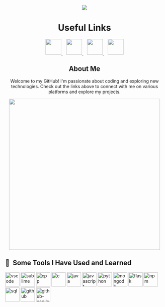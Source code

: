 <p align="center">
  <img src="https://capsule-render.vercel.app/api?text=Hey%20Everyone!🕹️&animation=fadeIn&type=waving&color=gradient&height=100"/>
</p>

<h1 style="text-align:center">Useful Links</h1>
<p align="center">
  <a href="https://www.linkedin.com/in/thepiyushmalhotra/">
    <img height="50" src="https://cdn0.iconfinder.com/data/icons/social-flat-rounded-rects/512/linkedin-512.png"/>
  </a>&nbsp;&nbsp;
  <a href="https://www.instagram.com/thepiyushmalhotra/">
    <img height="50" src="https://cdn1.iconfinder.com/data/icons/social-rounded-2/32/instagram-512.png"/>
  </a>&nbsp;&nbsp;
  <a href="https://www.youtube.com/c/thepiyushmalhotra">
    <img height="50" src="https://cdn4.iconfinder.com/data/icons/logos-and-brands/512/395_Youtube_logo-512.png"/>
  </a>&nbsp;&nbsp;
  <a href="https://thepiyushmalhotra.github.io/">
    <img height="50" src="https://cdn3.iconfinder.com/data/icons/files-documents-actions/252/file-document-action-paper_76-512.png"/>
  </a>
</p>

<h2 style="text-align:center">About Me</h2>
<p align="center">
  Welcome to my GitHub! I'm passionate about coding and exploring new technologies. Check out the links above to connect with me on various platforms and explore my projects.
</p>

<p align="center">
  <img src="https://media.giphy.com/media/bGgsc5mWoryfgKBx1u/giphy.gif" width="480" height="480">
</p>

<h2> 🚀 &nbsp;Some Tools I Have Used and Learned</h2>
<p align="left">
  <img src="https://cdn.jsdelivr.net/gh/devicons/devicon/icons/vscode/vscode-original.svg" alt="vscode" width="45" height="45"/>
  <!-- Sublime Text -->
  <img src="https://icons8.com/icon/UFXRpPFebwa2/mysql-logo" alt="sublime" width="45" height="45"/>
  <!-- C++ -->
  <img src="https://cdn.jsdelivr.net/gh/devicons/devicon/icons/cplusplus/cplusplus-original.svg" alt="cpp" width="45" height="45"/>
  <!-- C -->
  <img src="https://cdn.jsdelivr.net/gh/devicons/devicon/icons/c/c-original.svg" alt="c" width="45" height="45"/>
  <!-- Java -->
  <img src="https://cdn.jsdelivr.net/gh/devicons/devicon/icons/java/java-original.svg" alt="java" width="45" height="45"/>
  <!-- JavaScript -->
  <img src="https://cdn.jsdelivr.net/gh/devicons/devicon/icons/javascript/javascript-original.svg" alt="javascript" width="45" height="45"/>
  <!-- Python -->
  <img src="https://cdn.jsdelivr.net/gh/devicons/devicon/icons/python/python-original.svg" alt="python" width="45" height="45"/>
  <!-- MongoDB -->
  <img src="https://cdn.jsdelivr.net/gh/devicons/devicon/icons/mongodb/mongodb-original.svg" alt="mongodb" width="45" height="45"/>
  <!-- Flask -->
  <img src="https://cdn.jsdelivr.net/gh/devicons/devicon/icons/flask/flask-original.svg" alt="flask" width="45" height="45"/>
  <!-- npm -->
  <img src="https://cdn.jsdelivr.net/gh/devicons/devicon/icons/npm/npm-original-wordmark.svg" alt="npm" width="45" height="45"/>
  <!-- SQL -->
  <img src="https://icons8.com/icon/UFXRpPFebwa2/mysql-logo" alt="sql" width="45" height="45"/>
  <!-- GitHub -->
  <img src="https://cdn.jsdelivr.net/gh/devicons/devicon/icons/github/github-original.svg" alt="github" width="45" height="45"/>
  <!-- GitHub Copilot -->
  <img src="" alt="github-copilot" width="45" height="45"/>
</p>

